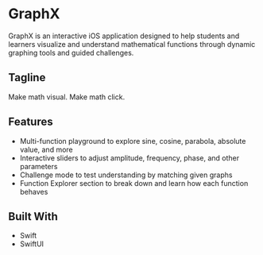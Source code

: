 # GraphX

GraphX is an interactive iOS application designed to help students and learners visualize and understand mathematical functions through dynamic graphing tools and guided challenges.

## Tagline
Make math visual. Make math click.

## Features

- Multi-function playground to explore sine, cosine, parabola, absolute value, and more
- Interactive sliders to adjust amplitude, frequency, phase, and other parameters
- Challenge mode to test understanding by matching given graphs
- Function Explorer section to break down and learn how each function behaves


## Built With

- Swift
- SwiftUI
